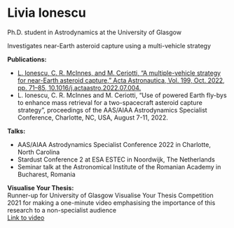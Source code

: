 # Livia Ionescu
Ph.D. student in Astrodynamics at the University of Glasgow
 
Investigates near-Earth asteroid capture using a multi-vehicle strategy

**Publications:**
- [L. Ionescu, C. R. McInnes, and M. Ceriotti, “A multiple-vehicle strategy for near-Earth asteroid capture,” Acta Astronautica, Vol. 199, Oct. 2022, pp. 71–85, 10.1016/j.actaastro.2022.07.004.](https://doi.org/10.1016/j.actaastro.2022.07.004)
- L. Ionescu, C. R. McInnes and M. Ceriotti, “Use of powered Earth fly-bys to enhance mass retrieval for a two-spacecraft asteroid capture strategy”, proceedings of the AAS/AIAA Astrodynamics Specialist Conference, Charlotte, NC, USA, August 7-11, 2022.

**Talks:**
- AAS/AIAA Astrodynamics Specialist Conference 2022 in Charlotte, North Carolina
- Stardust Conference 2 at ESA ESTEC in Noordwijk, The Netherlands
- Seminar talk at the Astronomical Institute of the Romanian Academy in Bucharest, Romania

**Visualise Your Thesis:**<br>
Runner-up for University of Glasgow Visualise Your Thesis Competition 2021 for making a one-minute video emphasising the importance of this research to a non-specialist audience<br>
[Link to video](https://youtu.be/TqYgIMJ5erw)
